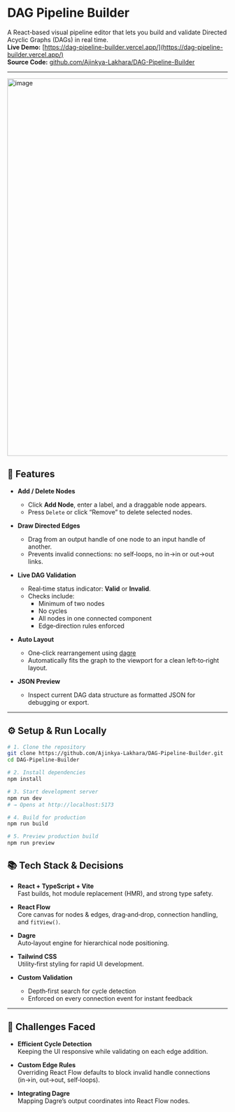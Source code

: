 # DAG Pipeline Builder

A React‑based visual pipeline editor that lets you build and validate Directed Acyclic Graphs (DAGs) in real time.  
**Live Demo:** [https://dag-pipeline-builder.vercel.app/](https://dag-pipeline-builder.vercel.app/)  
**Source Code:** [github.com/Ajinkya-Lakhara/DAG-Pipeline-Builder](https://github.com/Ajinkya-Lakhara/DAG-Pipeline-Builder.git)

---
<img width="1919" height="863" alt="image" src="https://github.com/user-attachments/assets/86cebebb-4576-4aa0-a8a3-40263006a517" />

## 🚀 Features

- **Add / Delete Nodes**  
  - Click **Add Node**, enter a label, and a draggable node appears.  
  - Press `Delete` or click “Remove” to delete selected nodes.

- **Draw Directed Edges**  
  - Drag from an output handle of one node to an input handle of another.  
  - Prevents invalid connections: no self‑loops, no in→in or out→out links.

- **Live DAG Validation**  
  - Real‑time status indicator: **Valid** or **Invalid**.  
  - Checks include:  
    - Minimum of two nodes  
    - No cycles  
    - All nodes in one connected component  
    - Edge‑direction rules enforced

- **Auto Layout**  
  - One‑click rearrangement using [dagre](https://github.com/dagrejs/dagre)  
  - Automatically fits the graph to the viewport for a clean left‑to‑right layout.

- **JSON Preview**  
  - Inspect current DAG data structure as formatted JSON for debugging or export.

---

## ⚙️ Setup & Run Locally

```bash
# 1. Clone the repository
git clone https://github.com/Ajinkya-Lakhara/DAG-Pipeline-Builder.git
cd DAG-Pipeline-Builder

# 2. Install dependencies
npm install

# 3. Start development server
npm run dev
# → Opens at http://localhost:5173

# 4. Build for production
npm run build

# 5. Preview production build
npm run preview
```
## 📚 Tech Stack & Decisions

- **React + TypeScript + Vite**  
  Fast builds, hot module replacement (HMR), and strong type safety.

- **React Flow**  
  Core canvas for nodes & edges, drag‑and‑drop, connection handling, and `fitView()`.

- **Dagre**  
  Auto‑layout engine for hierarchical node positioning.

- **Tailwind CSS**  
  Utility‑first styling for rapid UI development.

- **Custom Validation**  
  - Depth‑first search for cycle detection  
  - Enforced on every connection event for instant feedback  

---

## 🤔 Challenges Faced

- **Efficient Cycle Detection**  
  Keeping the UI responsive while validating on each edge addition.

- **Custom Edge Rules**  
  Overriding React Flow defaults to block invalid handle connections (in→in, out→out, self‑loops).

- **Integrating Dagre**  
  Mapping Dagre’s output coordinates into React Flow nodes.


